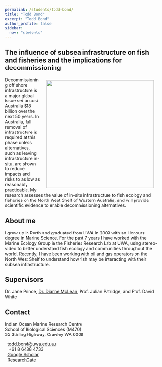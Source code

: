 ```yaml
---
permalink: /students/todd-bond/
title: "Todd Bond"
excerpt: "Todd Bond"
author_profile: false
sidebar:
  nav: "students"
---
```

<link rel="stylesheet" href="/path/to/folder/css/academicons.css"/>

## The influence of subsea infrastructure on fish and fisheries and the implications for decommissioning 
<img class="philprofile" src='/images/Todd_WS.jpg' align='right' width="350" hspace="20" vspace="10">
Decommissioning off shore infrastructure is a major global issue set to cost Australia $18 billion over the next 50 years. In Australia, full removal of infrastructure is required at this phase unless alternatives, such as leaving infrastructure in-situ, are shown to reduce impacts and risks to as low as reasonably practicable. My research assesses the value of in-situ infrastructure to fish ecology and fisheries on the North West Shelf of Western Australia, and will provide scientific evidence to enable decommissioning alternatives. 

## About me
I grew up in Perth and graduated from UWA in 2009 with an Honours degree in Marine Science. For the past 7 years I have worked with the Marine Ecology Group in the Fisheries Research Lab at UWA, using stereo-video to better understand fish ecology and communities throughout the world. Recently, I have been working with oil and gas operators on the North West Shelf to understand how fish may be interacting with their subsea infrastructure. 

## Supervisors
Dr. Jane Prince, [Dr. Dianne McLean](https://uwamegfisheries.github.io/academics/dianne-mclean/ "Dianne McLean"), Prof. Julian Patridge, and Prof. David White

## Contact
<p class="address"><i class="far fa-building"></i> Indian Ocean Marine Research Centre <br>
School of Biological Sciences (M470)<br>
35 Stirling Highway, Crawley WA 6009</p>

<p class="phoneemail"><i class="far fa-envelope-open"></i>&nbsp;&nbsp;<a href="mailto:todd.bond@uwa.edu.au">todd.bond@uwa.edu.au</a><br>
<i class="fas fa-phone"></i>&nbsp;&nbsp; +61 8 6488 4733<br>
<i class="ai ai-google-scholar-square ai-3x"></i>&nbsp;&nbsp;<a href="https://scholar.google.com.au/citations?user=pHO-koQAAAAJ&hl=en&oi=ao">Google Scholar</a><br>
<i class="ai ai-researchgate-square ai-3x"></i>&nbsp;&nbsp;<a href="https://www.researchgate.net/profile/Todd_Bond">ResearchGate</a><br>
